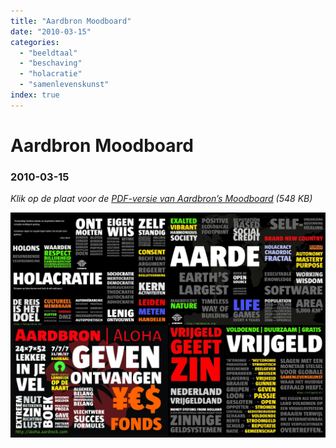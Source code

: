 ```yaml
---
title: "Aardbron Moodboard"
date: "2010-03-15"
categories:
  - "beeldtaal"
  - "beschaving"
  - "holacratie"
  - "samenlevenskunst"
index: true
---
```

# Aardbron Moodboard
### 2010-03-15

*Klik op de plaat voor de <a href="./Aardbron-Moodboard.pdf" download>PDF-versie van Aardbron’s Moodboard</a> (548 KB)*

<a href="./Aardbron-Moodboard.pdf" download>
  <img src="./Aardbron-Moodboard-pdf.jpg">
</a>
